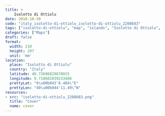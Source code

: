 ```yaml
---
title: > 
    Isolotto di Ottiolu
date: 2018-10-30
code: "italy_isolotto-di-ottiolu_isolotto-di-ottiolu_2208683"
tags: ["isolotto-di-ottiolu", "map", "islands", "Isolotto di Ottiolu", "Italy"]
categories: ["Maps"]
draft: false
format:
  width: 210
  height: 297
  unit: 'mm'
location:
  place: "Isolotto di Ottiolu"
  country: "Italy"
  latitude: 40.73696829678015
  longitude: 9.718602039233486
  prettyLat: "9\u00b043'8.404\"E"
  prettyLon: "40\u00b044'11.49\"N"
resources:
- src: "isolotto-di-ottiolu_2208683.png"
  title: "Cover"
  name: cover
---
```

